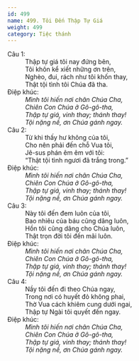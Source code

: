 ```yaml
---
id: 499
name: 499. Tôi Đến Thập Tự Giá
weight: 499
category: Tiệc thánh
---
```

<dl><dt>Câu 1:</dt><dd data-verse="1">Thập tự giá tôi nay đứng bên, <br/>Tôi khôn kể xiết những ơn trên, <br/>Nghèo, đui, rách như tôi khốn thay, <br/>Thật tội tình tôi Chúa đã tha. </dd><dt>Điệp khúc:</dt><dd data-chorus="1"><em>Mình tôi hiến nơi chân Chúa Cha, <br/>Chiên Con Chúa ở Gô-gô-tha, <br/>Thập tự giá, vinh thay; thánh thay! <br/>Tội nặng nề, ơn Chúa gánh ngay. </em></dd><dt>Câu 2:</dt><dd data-verse="2">Từ khi thấy hư không của tôi, <br/>Cho nên phải đến chỗ Vua tôi, <br/>Jê-sus phán êm êm với tôi: <br/>“Thật tội tình ngươi đã trắng trong.” </dd><dt>Điệp khúc:</dt><dd data-chorus="1"><em>Mình tôi hiến nơi chân Chúa Cha, <br/>Chiên Con Chúa ở Gô-gô-tha, <br/>Thập tự giá, vinh thay; thánh thay! <br/>Tội nặng nề, ơn Chúa gánh ngay. </em></dd><dt>Câu 3:</dt><dd data-verse="3">Này tôi đến đem luôn của tôi, <br/>Bao nhiêu của báu cũng dâng luôn, <br/>Hồn tôi cũng dâng cho Chúa luôn, <br/>Thật trọn đời tôi đến mãi luôn. </dd><dt>Điệp khúc:</dt><dd data-chorus="1"><em>Mình tôi hiến nơi chân Chúa Cha, <br/>Chiên Con Chúa ở Gô-gô-tha, <br/>Thập tự giá, vinh thay; thánh thay! <br/>Tội nặng nề, ơn Chúa gánh ngay. </em></dd><dt>Câu 4:</dt><dd data-verse="4">Nầy tôi đến đi theo Chúa ngay, <br/>Trong nơi có huyết đỏ không phai, <br/>Thờ Vua cách khiêm cung dưới ngai, <br/>Thập tự Ngài tôi quyết đến ngay. </dd><dt>Điệp khúc:</dt><dd data-chorus="1"><em>Mình tôi hiến nơi chân Chúa Cha, <br/>Chiên Con Chúa ở Gô-gô-tha, <br/>Thập tự giá, vinh thay; thánh thay! <br/>Tội nặng nề, ơn Chúa gánh ngay. </em></dd></dl>
